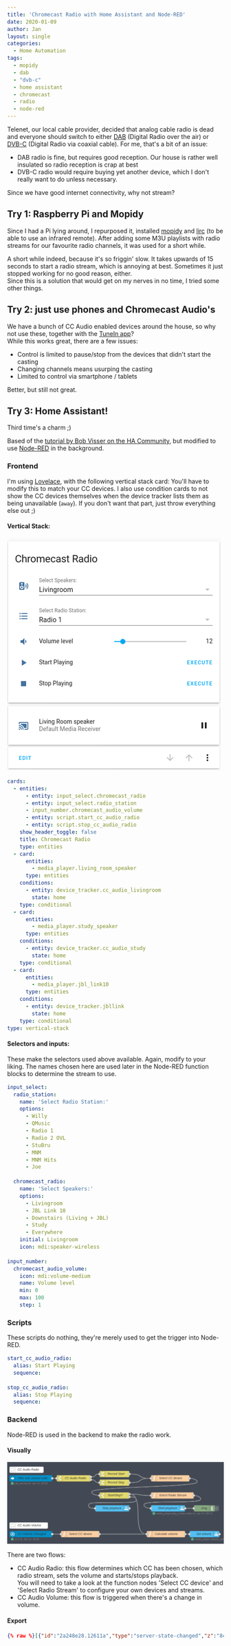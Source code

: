 ```yaml
---
title: 'Chromecast Radio with Home Assistant and Node-RED'
date: 2020-01-09
author: Jan
layout: single
categories:
  - Home Automation
tags:
  - mopidy
  - dab
  - "dvb-c"
  - home assistant
  - chromecast
  - radio
  - node-red
---
```

Telenet, our local cable provider, decided that analog cable radio is dead and everyone should switch to either [DAB](https://en.wikipedia.org/wiki/Digital_Audio_Broadcasting) (Digital Radio over the air) or [DVB-C](https://en.wikipedia.org/wiki/DVB-C) (Digital Radio via coaxial cable). For me, that's a bit of an issue:
* DAB radio is fine, but requires good reception. Our house is rather well insulated so radio reception is crap at best
* DVB-C radio would require buying yet another device, which I don't really want to do unless necessary.

Since we have good internet connectivity, why not stream?

## Try 1: Raspberry Pi and Mopidy  
Since I had a Pi lying around, I repurposed it, installed [mopidy](https://mopidy.com/) and [lirc](https://lirc.org) (to be able to use an infrared remote).
After adding some M3U playlists with radio streams for our favourite radio channels, it was used for a short while.

A short while indeed, because it's so friggin' slow. It takes upwards of 15 seconds to start a radio stream, which is annoying at best. Sometimes it just stopped working for no good reason, either.  
Since this is a solution that would get on my nerves in no time, I tried some other things.

## Try 2: just use phones and Chromecast Audio's
We have a bunch of CC Audio enabled devices around the house, so why not use these, together with the [TuneIn app](https://tunein.com/)?  
While this works great, there are a few issues:
* Control is limited to pause/stop from the devices that didn't start the casting
* Changing channels means usurping the casting
* Limited to control via smartphone / tablets

Better, but still not great.

## Try 3: Home Assistant!
Third time's a charm ;)

Based of the [tutorial by Bob Visser on the HA Community](https://community.home-assistant.io/t/chromecast-radio-with-station-and-player-selection/12732), but modified to use [Node-RED](https://nodered.org/) in the background.

### Frontend
I'm using [Lovelace](https://www.home-assistant.io/lovelace/), with the following vertical stack card:
You'll have to modify this to match your CC devices. I also use condition cards to not show the CC devices themselves when the device tracker lists them as being unavailable (`away`). 
If you don't want that part, just throw everything else out ;)

#### Vertical Stack:
![lovelace card](/assets/images/2020/01/cc_radio.png "Lovelace card")

```yaml
cards:
  - entities:
      - entity: input_select.chromecast_radio
      - entity: input_select.radio_station
      - input_number.chromecast_audio_volume
      - entity: script.start_cc_audio_radio
      - entity: script.stop_cc_audio_radio
    show_header_toggle: false
    title: Chromecast Radio
    type: entities
  - card:
      entities:
        - media_player.living_room_speaker
      type: entities
    conditions:
      - entity: device_tracker.cc_audio_livingroom
        state: home
    type: conditional
  - card:
      entities:
        - media_player.study_speaker
      type: entities
    conditions:
      - entity: device_tracker.cc_audio_study
        state: home
    type: conditional
  - card:
      entities:
        - media_player.jbl_link10
      type: entities
    conditions:
      - entity: device_tracker.jbllink
        state: home
    type: conditional
type: vertical-stack
```

#### Selectors and inputs:
These make the selectors used above available. Again, modify to your liking.
The names chosen here are used later in the Node-RED function blocks to determine the stream to use.
 
```yaml
input_select:
  radio_station:
    name: 'Select Radio Station:'
    options:
      - Willy
      - QMusic
      - Radio 1
      - Radio 2 OVL
      - StuBru
      - MNM
      - MNM Hits
      - Joe

  chromecast_radio:
    name: 'Select Speakers:'
    options:
      - Livingroom
      - JBL Link 10
      - Downstairs (Living + JBL)
      - Study
      - Everywhere
    initial: Livingroom
    icon: mdi:speaker-wireless

input_number:
  chromecast_audio_volume:
    icon: mdi:volume-medium
    name: Volume level
    min: 0
    max: 100
    step: 1
```

### Scripts
These scripts do nothing, they're merely used to get the trigger into Node-RED.

```yaml
start_cc_audio_radio:
  alias: Start Playing
  sequence:

stop_cc_audio_radio:
  alias: Stop Playing
  sequence:
```

### Backend
Node-RED is used in the backend to make the radio work.

#### Visually
![nodered flow](/assets/images/2020/01/nodered-flow.png "Node-RED flow")

There are two flows:
* CC Audio Radio: this flow determines which CC has been chosen, which radio stream, sets the volume and starts/stops playback.  
You will need to take a look at the function nodes 'Select CC device' and 'Select Radio Stream' to configure your own devices and streams.
* CC Audio Volume: this flow is triggered when there's a change in volume.


#### Export
```json
{% raw %}[{"id":"2a248e28.12611a","type":"server-state-changed","z":"8ca6e97e.06058","name":"CC Volume Changed","server":"5f01146c.501bec","version":1,"exposeToHomeAssistant":false,"haConfig":[{"property":"name","value":""},{"property":"icon","value":""}],"entityidfilter":"input_number.chromecast_audio_volume","entityidfiltertype":"exact","outputinitially":false,"state_type":"str","haltifstate":"","halt_if_type":"str","halt_if_compare":"is","outputs":1,"output_only_on_state_change":true,"x":120,"y":460,"wires":[["e0b7feef.4ccf38"]]},{"id":"3fd74670.2961fa","type":"server-events","z":"8ca6e97e.06058","name":"Filter call_service calls","server":"5f01146c.501bec","event_type":"call_service","exposeToHomeAssistant":false,"haConfig":[{"property":"name","value":""},{"property":"icon","value":""}],"x":120,"y":200,"wires":[["c08a97dc.4ecc1"]]},{"id":"c08a97dc.4ecc1","type":"switch","z":"8ca6e97e.06058","name":"CC Audio Radio","property":"payload.event.service","propertyType":"msg","rules":[{"t":"eq","v":"start_cc_audio_radio","vt":"str"},{"t":"eq","v":"stop_cc_audio_radio","vt":"str"}],"checkall":"true","repair":false,"outputs":2,"x":320,"y":200,"wires":[["ae2df3b4.dd1ce8"],["e9f15753.1e3c6"]]},{"id":"ffdf1379.94e5f","type":"function","z":"8ca6e97e.06058","name":"Select CC device","func":"const globalHomeAssistant = global.get('homeassistant');\nconst selected_cc = globalHomeAssistant.homeAssistant.states[\"input_select.chromecast_radio\"].state;\n\n\nif (selected_cc == \"Livingroom\") {\n    msg.audio_cc_target = \"media_player.living_room_speaker\";\n} else if (selected_cc == \"Downstairs (Living + JBL)\") {\n    msg.audio_cc_target =  \"media_player.downstairs_speakers\";\n} else if (selected_cc == \"JBL Link 10\") {\n    msg.audio_cc_target =  \"media_player.jbl_link10\";\n} else if (selected_cc == \"Study\") {\n    msg.audio_cc_target =  \"media_player.study_speaker\";\n} else if (selected_cc == \"Everywhere\") {\n    msg.audio_cc_target = \"media_player.all_chromecast_audio\";\n}\n\nreturn msg;","outputs":1,"noerr":0,"x":770,"y":200,"wires":[["6e3924e9.5c58bc"]]},{"id":"d337d852.486ed","type":"function","z":"8ca6e97e.06058","name":"Select Radio Stream","func":"const globalHomeAssistant = global.get('homeassistant');\nconst selected_stream = globalHomeAssistant.homeAssistant.states[\"input_select.radio_station\"].state;\n\nvar temp;\n\nif (selected_stream == \"Willy\") {\n    temp = \"http://20043.live.streamtheworld.com/WILLY.mp3\";\n} else if (selected_stream == \"QMusic\") {\n    temp =  \"http://21633.live.streamtheworld.com/QMUSIC.mp3\";\n} else if (selected_stream == \"StuBru\") {\n    temp =  \"http://icecast.vrtcdn.be/stubru-high.mp3\";\n} else if (selected_stream == \"MNM Hits\") {\n    temp =  \"http://icecast.vrtcdn.be/mnm_hits-high.mp3\";\n} else if (selected_stream == \"MNM\") {\n    temp =  \"http://icecast.vrtcdn.be/mnm-high.mp3\";\n} else if (selected_stream == \"Radio 1\") {\n    temp =  \"http://icecast.vrtcdn.be/radio1-high.mp3\";\n} else if (selected_stream == \"Radio 2 OVL\") {\n    temp =  \"http://icecast.vrtcdn.be/ra2ovl-high.mp3\";\n} else if (selected_stream == \"Joe\") {\n    temp =  \"http://playerservices.streamtheworld.com/api/livestream-redirect/JOE.mp3\";\n}\n\nmsg.audio_cc_stream = temp\nreturn msg;","outputs":1,"noerr":0,"x":780,"y":280,"wires":[["6230e6de.d3a8a"]]},{"id":"6230e6de.d3a8a","type":"api-call-service","z":"8ca6e97e.06058","name":"Start playback","server":"5f01146c.501bec","version":1,"debugenabled":false,"service_domain":"media_player","service":"play_media","entityId":"{{audio_cc_target}}","data":"{\"media_content_id\":\"{{{audio_cc_stream}}}\",\"media_content_type\":\"music\"}","dataType":"json","mergecontext":"","output_location":"blaat","output_location_type":"msg","mustacheAltTags":false,"x":760,"y":340,"wires":[["792d400e.1f8fc8"]]},{"id":"ae2df3b4.dd1ce8","type":"change","z":"8ca6e97e.06058","name":"Record Start","rules":[{"t":"set","p":"audio_cc_state","pt":"msg","to":"play_media","tot":"str"}],"action":"","property":"","from":"","to":"","reg":false,"x":510,"y":180,"wires":[["ffdf1379.94e5f"]]},{"id":"e9f15753.1e3c6","type":"change","z":"8ca6e97e.06058","name":"Record Stop","rules":[{"t":"set","p":"audio_cc_state","pt":"msg","to":"media_stop","tot":"str"}],"action":"","property":"","from":"","to":"","reg":false,"x":510,"y":220,"wires":[["ffdf1379.94e5f"]]},{"id":"792d400e.1f8fc8","type":"debug","z":"8ca6e97e.06058","name":"","active":false,"tosidebar":true,"console":false,"tostatus":false,"complete":"true","targetType":"full","x":930,"y":340,"wires":[]},{"id":"46bff032.8b671","type":"api-call-service","z":"8ca6e97e.06058","name":"Stop playback","server":"5f01146c.501bec","version":1,"debugenabled":false,"service_domain":"media_player","service":"media_stop","entityId":"{{audio_cc_target}}","data":"","dataType":"json","mergecontext":"","output_location":"blaat","output_location_type":"msg","mustacheAltTags":false,"x":500,"y":340,"wires":[[]]},{"id":"6e3924e9.5c58bc","type":"switch","z":"8ca6e97e.06058","name":"Start/Stop?","property":"audio_cc_state","propertyType":"msg","rules":[{"t":"eq","v":"play_media","vt":"str"},{"t":"eq","v":"media_stop","vt":"str"}],"checkall":"true","repair":false,"outputs":2,"x":510,"y":280,"wires":[["d337d852.486ed","1271548.40d60ac"],["46bff032.8b671"]]},{"id":"e0b7feef.4ccf38","type":"function","z":"8ca6e97e.06058","name":"Select CC device","func":"const globalHomeAssistant = global.get('homeassistant');\nconst selected_cc = globalHomeAssistant.homeAssistant.states[\"input_select.chromecast_radio\"].state;\n\n\nif (selected_cc == \"Livingroom\") {\n    msg.audio_cc_target = \"media_player.living_room_speaker\";\n} else if (selected_cc == \"Downstairs (Living + JBL)\") {\n    msg.audio_cc_target =  \"media_player.downstairs_speakers\";\n} else if (selected_cc == \"JBL Link 10\") {\n    msg.audio_cc_target =  \"media_player.jbl_link10\";\n} else if (selected_cc == \"Study\") {\n    msg.audio_cc_target =  \"media_player.study_speaker\";\n} else if (selected_cc == \"Everywhere\") {\n    msg.audio_cc_target = \"media_player.all_chromecast_audio\";\n}\n\nreturn msg;","outputs":1,"noerr":0,"x":350,"y":460,"wires":[["1271548.40d60ac"]]},{"id":"1a87ad8c.63413a","type":"api-call-service","z":"8ca6e97e.06058","name":"Set volume","server":"5f01146c.501bec","version":1,"debugenabled":false,"service_domain":"media_player","service":"volume_set","entityId":"{{audio_cc_target}}","data":"{\"volume_level\":{{payload}}}","dataType":"json","mergecontext":"","output_location":"","output_location_type":"none","mustacheAltTags":false,"x":930,"y":460,"wires":[[]]},{"id":"dd506809.312d88","type":"comment","z":"8ca6e97e.06058","name":"CC Audio Radio","info":"","x":100,"y":160,"wires":[]},{"id":"1271548.40d60ac","type":"function","z":"8ca6e97e.06058","name":"Calculate volume","func":"const globalHomeAssistant = global.get('homeassistant');\nconst volume_level = globalHomeAssistant.homeAssistant.states[\"input_number.chromecast_audio_volume\"].state;\n\nmsg.payload = volume_level / 100;\n\nreturn msg;","outputs":1,"noerr":0,"x":750,"y":460,"wires":[["1a87ad8c.63413a"]]},{"id":"9fb0e13b.076a18","type":"comment","z":"8ca6e97e.06058","name":"CC Audio Volume","info":"","x":110,"y":420,"wires":[]},{"id":"5f01146c.501bec","type":"server","z":"","name":"Home Assistant"}]{% endraw %}
```

